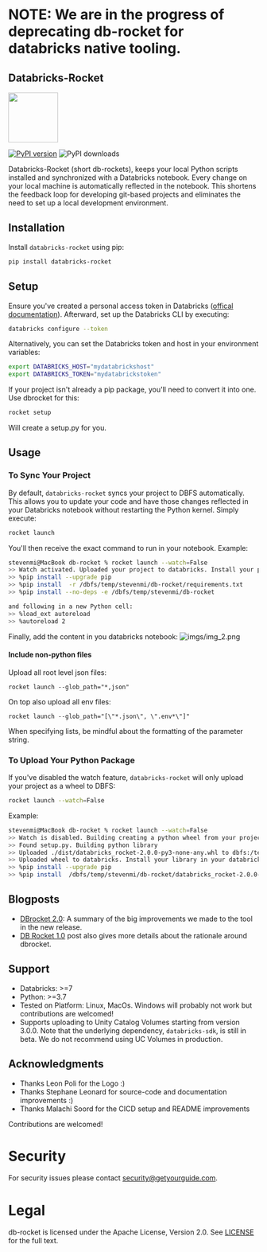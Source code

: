 # NOTE: We are in the progress of deprecating db-rocket for databricks native tooling. 

## Databricks-Rocket

<img src="https://user-images.githubusercontent.com/2252355/173396060-8ebb3a33-f389-421d-bea4-afc01a078307.svg" width="100" height="100">

[![PyPI version](https://badge.fury.io/py/databricks-rocket.svg)](https://badge.fury.io/py/databricks-rocket)
![PyPI downloads](https://img.shields.io/pypi/dm/databricks-rocket)

Databricks-Rocket (short db-rockets), keeps your local Python scripts installed and synchronized with a Databricks notebook. Every change on your local machine
is automatically reflected in the notebook. This shortens the feedback loop for developing git-based projects and
eliminates the need to set up a local development environment.

## Installation

Install `databricks-rocket` using pip:

```sh
pip install databricks-rocket
```

## Setup

Ensure you've created a personal access token in
Databricks ([offical documentation](https://docs.databricks.com/dev-tools/cli/index.html)). Afterward, set up the
Databricks CLI by executing:

```sh
databricks configure --token
```

Alternatively, you can set the Databricks token and host in your environment variables:

```sh
export DATABRICKS_HOST="mydatabrickshost"
export DATABRICKS_TOKEN="mydatabrickstoken"
```

If your project isn't already a pip package, you'll need to convert it into one. Use dbrocket for this:

```sh
rocket setup
```

Will create a setup.py for you.

## Usage

### To Sync Your Project

By default, `databricks-rocket` syncs your project to DBFS automatically. This allows you to update your code and have
those changes reflected in your Databricks notebook without restarting the Python kernel. Simply execute:

```sh
rocket launch
```

You'll then receive the exact command to run in your notebook. Example:

```sh
stevenmi@MacBook db-rocket % rocket launch --watch=False
>> Watch activated. Uploaded your project to databricks. Install your project in your databricks notebook by running:
>> %pip install --upgrade pip
>> %pip install  -r /dbfs/temp/stevenmi/db-rocket/requirements.txt
>> %pip install --no-deps -e /dbfs/temp/stevenmi/db-rocket

and following in a new Python cell:
>> %load_ext autoreload
>> %autoreload 2
```

Finally, add the content in you databricks notebook:
![imgs/img_2.png](imgs/img_2.png)

#### Include non-python files
Upload all root level json files:
```shell
rocket launch --glob_path="*,json"
```
On top also upload all env files:
```shell
rocket launch --glob_path="[\"*.json\", \".env*\"]"
```
When specifying lists, be mindful about the formatting of the parameter string.

### To Upload Your Python Package

If you've disabled the watch feature, `databricks-rocket` will only upload your project as a wheel to DBFS:

```sh
rocket launch --watch=False
```

Example:

```sh
stevenmi@MacBook db-rocket % rocket launch --watch=False
>> Watch is disabled. Building creating a python wheel from your project
>> Found setup.py. Building python library
>> Uploaded ./dist/databricks_rocket-2.0.0-py3-none-any.whl to dbfs:/temp/stevenmi/db-rocket/dist/databricks_rocket-2.0.0-py3-none-any.whl
>> Uploaded wheel to databricks. Install your library in your databricks notebook by running:
>> %pip install --upgrade pip
>> %pip install  /dbfs/temp/stevenmi/db-rocket/databricks_rocket-2.0.0-py3-none-any.whl --force-reinstall
```

## Blogposts

- [DBrocket 2.0](https://www.getyourguide.careers/posts/improving-data-science-productivity-with-db-rocket-2-0): A summary of the big improvements we made to the tool in the new release.
- [DB Rocket 1.0](https://www.getyourguide.careers/posts/open-sourcing-db-rocket-for-data-scientists) post also gives more details about the rationale around dbrocket.

## Support

- Databricks: >=7
- Python: >=3.7
- Tested on Platform: Linux, MacOs. Windows will probably not work but contributions are welcomed!
- Supports uploading to Unity Catalog Volumes starting from version 3.0.0. Note that the underlying dependency, `databricks-sdk`, is still in beta. We do not recommend using UC Volumes in production.

## Acknowledgments

- Thanks Leon Poli for the Logo :)
- Thanks Stephane Leonard for source-code and documentation improvements :)
- Thanks Malachi Soord for the CICD setup and README improvements

Contributions are welcomed!


# Security

For security issues please contact [security@getyourguide.com](mailto:security@getyourguide.com).

# Legal

db-rocket is licensed under the Apache License, Version 2.0. See [LICENSE](LICENSE.txt) for the full text.
